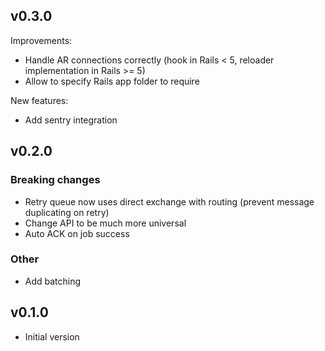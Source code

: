 ## v0.3.0

Improvements:
* Handle AR connections correctly (hook in Rails < 5, reloader implementation in Rails >= 5)
* Allow to specify Rails app folder to require

New features:
* Add sentry integration

## v0.2.0

### Breaking changes

* Retry queue now uses direct exchange with routing (prevent message duplicating on retry)
* Change API to be much more universal
* Auto ACK on job success

### Other

* Add batching

## v0.1.0

* Initial version
